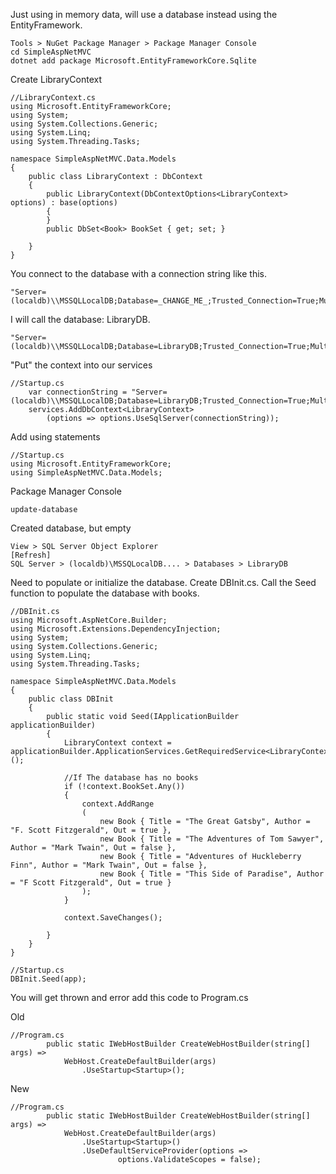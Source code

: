 ﻿
Just using in memory data, will use a database instead using the EntityFramework.

```
Tools > NuGet Package Manager > Package Manager Console
cd SimpleAspNetMVC
dotnet add package Microsoft.EntityFrameworkCore.Sqlite
```

Create LibraryContext
```
//LibraryContext.cs
using Microsoft.EntityFrameworkCore;
using System;
using System.Collections.Generic;
using System.Linq;
using System.Threading.Tasks;

namespace SimpleAspNetMVC.Data.Models
{
    public class LibraryContext : DbContext
    {
        public LibraryContext(DbContextOptions<LibraryContext> options) : base(options)
        {
        }
        public DbSet<Book> BookSet { get; set; }

    }
}
```


You connect to the database with a connection string like this.
```
"Server=(localdb)\\MSSQLLocalDB;Database=_CHANGE_ME_;Trusted_Connection=True;MultipleActiveResultSets=true"
```

I will call the database: LibraryDB.
```
"Server=(localdb)\\MSSQLLocalDB;Database=LibraryDB;Trusted_Connection=True;MultipleActiveResultSets=true"
```

"Put" the context into our services
```
//Startup.cs
    var connectionString = "Server=(localdb)\\MSSQLLocalDB;Database=LibraryDB;Trusted_Connection=True;MultipleActiveResultSets=true";
    services.AddDbContext<LibraryContext>
        (options => options.UseSqlServer(connectionString));
```

Add using statements
```
//Startup.cs
using Microsoft.EntityFrameworkCore;
using SimpleAspNetMVC.Data.Models;
```


Package Manager Console
```
update-database
```

Created database, but empty
```
View > SQL Server Object Explorer
[Refresh]
SQL Server > (localdb)\MSSQLocalDB.... > Databases > LibraryDB
```


Need to populate or initialize the database. Create DBInit.cs. Call the Seed function to populate the database with books.

```
//DBInit.cs
using Microsoft.AspNetCore.Builder;
using Microsoft.Extensions.DependencyInjection;
using System;
using System.Collections.Generic;
using System.Linq;
using System.Threading.Tasks;

namespace SimpleAspNetMVC.Data.Models
{
    public class DBInit
    {
        public static void Seed(IApplicationBuilder applicationBuilder)
        {
            LibraryContext context = applicationBuilder.ApplicationServices.GetRequiredService<LibraryContext>();

            //If The database has no books
            if (!context.BookSet.Any())
            {
                context.AddRange
                (
                    new Book { Title = "The Great Gatsby", Author = "F. Scott Fitzgerald", Out = true },
                    new Book { Title = "The Adventures of Tom Sawyer", Author = "Mark Twain", Out = false },
                    new Book { Title = "Adventures of Huckleberry Finn", Author = "Mark Twain", Out = false },
                    new Book { Title = "This Side of Paradise", Author = "F Scott Fitzgerald", Out = true }
                );
            }

            context.SaveChanges();

        }
    }
}
```

```
//Startup.cs
DBInit.Seed(app);
```

You will get thrown and error add this code to Program.cs

Old
```
//Program.cs
        public static IWebHostBuilder CreateWebHostBuilder(string[] args) =>
            WebHost.CreateDefaultBuilder(args)
                .UseStartup<Startup>();
```

New
```
//Program.cs
        public static IWebHostBuilder CreateWebHostBuilder(string[] args) =>
            WebHost.CreateDefaultBuilder(args)
                .UseStartup<Startup>()
                .UseDefaultServiceProvider(options =>
                        options.ValidateScopes = false);
```